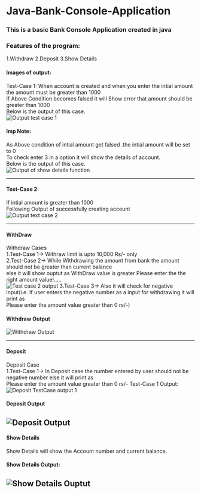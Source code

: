 # Java-Bank-Console-Application

### This is a basic Bank Console Application created in java

### Features of the program:
1.Withdraw 
2.Deposit 
3.Show Details 


#### Images of output:
 Test-Case 1: 
 When account is created and when you enter the intial amount<br>
 the amount must be greater than 1000<br>
 If Above Condition becomes falsed it will Show error that amount should be greater than  1000<br> 
 Below is the output of this case.<br>
 ![Output test case 1](https://i.imgur.com/8wfIAe8.png)

#### Imp Note:
 As Above condition of intial amount get falsed .the intial amount will be set to 0 <br>
 To check enter 3 in a option it will show the details of account.<br>
 Below is the output of this case.<br>
 ![Output of show details function](https://i.imgur.com/VwTi4io.png)

---

#### Test-Case 2: 
 If intial amount is greater than 1000 <br>
 Following Output of successfully creating account<br>
 ![Output text case 2](https://i.imgur.com/ZbtJEzq.png)

---
#### WithDraw 
Withdraw Cases<br>
1.Test-Case 1-> Withraw limit is upto 10,000 Rs/- only<br>
2.Test-Case 2-> While Withdrawing the amount from bank the amount should not be greater than current balance <br> else it will show ouptut as WithDraw value is greater Please enter the the right amount value!.....<br>![Test case 2 output](https://i.imgur.com/vRpKFxx.png)
3.Test-Case 3-> Also it will check for negative input(i.e. If user enters the negative number as a input for withdrawing it will print as <br> Please enter the amount value greater than 0 rs/-)<br>


#### Withdraw Output
![Withdraw Output](https://i.imgur.com/OBCxJk6.png)

---

#### Deposit
Deposit Case<br>
1.Test-Case 1-> In Deposit case the number entered by user should not be negative number else it will print as <br>
  Please enter the amount value greater than 0 rs/-
  Test-Case 1 Output:
  ![Deposit TestCase output 1](https://i.imgur.com/z3licYl.png)
#### Deposit Output
![Deposit  Output](https://i.imgur.com/o7cUJ3V.png)
---

#### Show Details
Show Details will show the Account number and current balance.
<br>
#### Show Details Output:
![Show Details Ouptut](https://i.imgur.com/jW7Pw6m.png)
---













